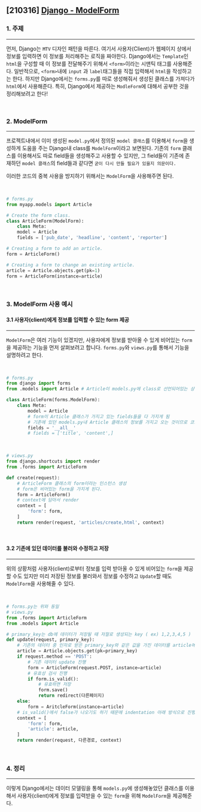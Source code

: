 ## [210316] [Django - ModelForm](https://docs.djangoproject.com/en/3.1/topics/forms/modelforms/)

### 1. 주제

---

먼저, Django는 `MTV` 디자인 패턴을 따른다. 여기서 사용자(Client)가 웹페이지 상에서 정보를 입력하면 이 정보를 처리해주는 로직을 짜야한다. Django에서는 `Template`인 `html`을 구성할 때 이 정보를 전달해주기 위해서 `<form>`이라는 시맨틱 태그를 사용해준다. 일반적으로, `<form>`내에 `input` 과 `label`태그들을 직접 입력해서 `html`을 작성하고는 한다. 하지만 Django에서는 `forms.py`를 따로 생성해줘서 생성된 클래스를 가져다가 `html`에서 사용해준다. 특히, Django에서 제공하는 `ModleForm`에 대해서 공부한 것을 정리해보려고 한다!

<br>

### 2. ModelForm

---

프로젝트내에서 이미 생성된 `model.py`에서 정의된 `model 클래스`를 이용해서 `form`을 생성하게 도움을 주는 Django내 class를 `ModelForm`이라고 보면된다. 기존의 `form` 클래스를 이용해서도 따로 field들을 생성해주고 사용할 수 있지만, 그 field들이 기존에 존재하던 `model 클래스`의 field들과 같다면 `굳이 다시 만들 필요가 있을지 의문이다.`

이러한 코드의 중복 사용을 방지하기 위해서는 `ModelForm`을 사용해주면 된다.

<br>

```python
# forms.py
from myapp.models import Article

# Create the form class.
class ArticleForm(ModelForm):
	class Meta:
	model = Article
	fields = ['pub_date', 'headline', 'content', 'reporter']

# Creating a form to add an article.
form = ArticleForm()

# Creating a form to change an existing article.
article = Article.objects.get(pk=1)
form = ArticleForm(instance=article)
```

<br>

### 3. ModelForm 사용 예시

#### 3.1 사용자(client)에게 정보를 입력할 수 있는 form 제공

---

`ModelForm`은 여러 기능이 있겠지만, 사용자에게 정보를 받아올 수 있게 비어있는 `form`을 제공하는 기능을 먼저 살펴보려고 합니다. `forms.py`와 `views.py`를 통해서 기능을 설명하려고 한다.

<br>

```python
# forms.py
from django import forms
from .models import Article # Article이 models.py에 class로 선언되어있는 상황

class ArticleForm(forms.ModelForm):
    class Meta:
        model = Article
        # form이 Article 클래스가 가지고 있는 fields들을 다 가지게 됨
        # 기존에 있던 models.py내 Article 클래스의 정보를 가지고 오는 것이므로 코드 재사용
        fields = '__all__'
        # fields = ['title', 'content',]
```

<br>

```python
# views.py
from django.shortcuts import render
from .forms import ArticleForm

def create(request):
    # ArticleForm 클래스의 form이라는 인스턴스 생성
    # form은 비어있는 form을 가지게 된다.
    form = ArticleForm()
    # context에 담아서 render
    context = [
		'form': form,
    ]
    return render(request, 'articles/create,html', context)
```

<br>

#### 3.2 기존에 있던 데이터를 불러와 수정하고 저장

---

위의 상황처럼 사용자(client)로부터 정보를 입력 받아올 수 있게 비어있는 `form`을 제공할 수도 있지만 미리 저장된 정보를 불러와서 정보를 수정하고 `Update`할 때도 `ModelForm`을 사용해줄 수 있다.

<br>

```python
# forms.py는 위와 동일
# views.py
from .forms import ArticleForm
from .models import Article

# primary_key는 db에 데이터가 저장될 때 저절로 생성되는 key ( ex) 1,2,3,4,5 )
def update(request, primary_key):
    # 기존의 데이터 중 인자로 받은 primary_key와 같은 값을 가진 데이터를 article에 할당
	article = Article.objects.get(pk=primary_key)
    if request.method == 'POST':
        # 기존 데이터 update 진행
        form = ArticleForm(request.POST, instance=article)
        # 유효성 검사 진행
        if form.is_valid():
			# 유효하면 저장
            form.save()
            return redirect(다른페이지)
    else:
        form = AritcleForm(instance=article)
    # is_valid()에서 false가 나오기도 하기 때문에 indentation 아래 방식으로 진행
    context = [
        'form': form,
        'article': article,
    ]
    return render(request, 다른경로, context)

```

<br>

### 4. 정리

---

이렇게 Django에서는 데이터 모델링을 통해 `models.py`에 생성해놓았던 클래스를 이용해서 사용자(client)에게 정보를 입력받을 수 있는 `form`을 위해 `ModelForm`을 제공해준다. 
